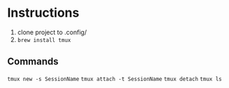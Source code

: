 # Instructions

1. clone project to .config/
2. `brew install tmux`

## Commands
`tmux new -s SessionName`
`tmux attach -t SessionName`
`tmux detach`
`tmux ls`

